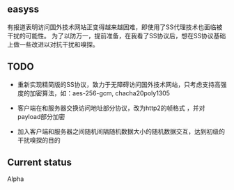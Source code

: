 ## easyss

有报道表明访问国外技术网站正变得越来越困难，即使用了SS代理技术也面临被干扰的可能性。 
为了以防万一，提前准备，在我看了SS协议后，想在SS协议基础上做一些改进以对抗干扰和嗅探。

## TODO

* 重新实现精简版的SS协议，致力于无障碍访问国外技术网站，只考虑支持高强度的加密算法，如：aes-256-gcm, chacha20poly1305

* 客户端在和服务器交换访问地址部分协议，改为http2的帧格式 ，并对payload部分加密

* 加入客户端和服务器之间随机间隔随机数据大小的随机数据交互，达到初级的干扰嗅探的目的

## Current status

Alpha 

